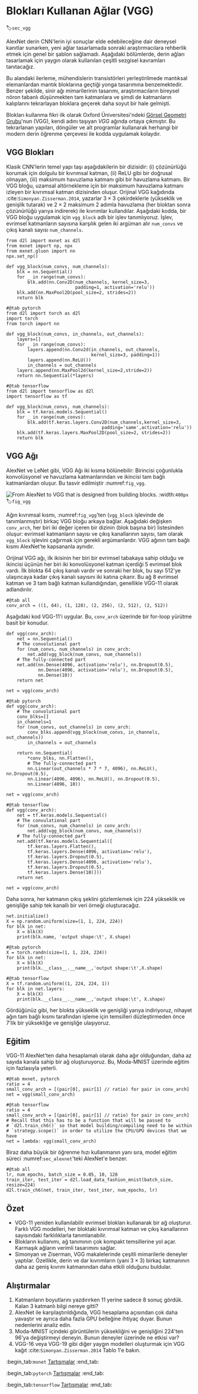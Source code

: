 # Blokları Kullanan Ağlar (VGG)
:label:`sec_vgg`

AlexNet derin CNN'lerin iyi sonuçlar elde edebileceğine dair deneysel kanıtlar sunarken, yeni ağlar tasarlamada sonraki araştırmacılara rehberlik etmek için genel bir şablon sağlamadı. Aşağıdaki bölümlerde, derin ağları tasarlamak için yaygın olarak kullanılan çeşitli sezgisel kavramları tanıtacağız.

Bu alandaki ilerleme, mühendislerin transistörleri yerleştirilmede mantıksal elemanlardan mantık bloklarına geçtiği yonga tasarımına benzemektedir. Benzer şekilde, sinir ağı mimarilerinin tasarımı, araştırmacıların bireysel nöron tabanlı düşünmekten tam katmanlara ve şimdi de katmanların kalıplarını tekrarlayan bloklara geçerek daha soyut bir hale gelmişti.

Blokları kullanma fikri ilk olarak Oxford Üniversitesi'ndeki [Görsel Geometri Grubu](http://www.robots.ox.ac.uk/~vgg/)'nun (VGG), kendi adını taşıyan *VGG* ağında ortaya çıkmıştır. Bu tekrarlanan yapıları, döngüler ve alt programlar kullanarak herhangi bir modern derin öğrenme çerçevesi ile kodda uygulamak kolaydır.

## VGG Blokları

Klasik CNN'lerin temel yapı taşı aşağıdakilerin bir dizisidir: (i) çözünürlüğü korumak için dolgulu bir kıvrımsal katman, (ii) ReLU gibi bir doğrusal olmayan, (iii) maksimum havuzlama katmanı gibi bir havuzlama katmanı. Bir VGG bloğu, uzamsal altörnekleme için bir maksimum havuzlama katmanı izleyen bir kıvrımsal katman dizisinden oluşur. Orijinal VGG kağıdında :cite:`Simonyan.Zisserman.2014`, yazarlar $3\times3$ çekirdeklerle (yükseklik ve genişlik tutarak) ve $2 \times 2$ maksimum 2 adımla havuzlama (her bloktan sonra çözünürlüğü yarıya indirerek) ile kıvrımlar kullandılar. Aşağıdaki kodda, bir VGG bloğu uygulamak için `vgg_block` adlı bir işlev tanımlıyoruz. İşlev, evrimsel katmanların sayısına karşılık gelen iki argüman alır `num_convs` ve çıkış kanalı sayısı `num_channels`.

```{.python .input}
from d2l import mxnet as d2l
from mxnet import np, npx
from mxnet.gluon import nn
npx.set_np()

def vgg_block(num_convs, num_channels):
    blk = nn.Sequential()
    for _ in range(num_convs):
        blk.add(nn.Conv2D(num_channels, kernel_size=3,
                          padding=1, activation='relu'))
    blk.add(nn.MaxPool2D(pool_size=2, strides=2))
    return blk
```

```{.python .input}
#@tab pytorch
from d2l import torch as d2l
import torch
from torch import nn

def vgg_block(num_convs, in_channels, out_channels):
    layers=[]
    for _ in range(num_convs):
        layers.append(nn.Conv2d(in_channels, out_channels,
                                kernel_size=3, padding=1))
        layers.append(nn.ReLU())
        in_channels = out_channels
    layers.append(nn.MaxPool2d(kernel_size=2,stride=2))
    return nn.Sequential(*layers)
```

```{.python .input}
#@tab tensorflow
from d2l import tensorflow as d2l
import tensorflow as tf

def vgg_block(num_convs, num_channels):
    blk = tf.keras.models.Sequential()
    for _ in range(num_convs):
        blk.add(tf.keras.layers.Conv2D(num_channels,kernel_size=3,
                                    padding='same',activation='relu'))
    blk.add(tf.keras.layers.MaxPool2D(pool_size=2, strides=2))
    return blk
```

## VGG Ağı

AlexNet ve LeNet gibi, VGG Ağı iki kısma bölünebilir: Birincisi çoğunlukla konvolüsyonel ve havuzlama katmanlarından ve ikincisi tam bağlı katmanlardan oluşur. Bu tasvir edilmiştir :numref:`fig_vgg`.

![From AlexNet to VGG that is designed from building blocks.](../img/vgg.svg)
:width:`400px`
:label:`fig_vgg`

Ağın kıvrımsal kısmı, :numref:`fig_vgg`'ten (`vgg_block` işlevinde de tanımlanmıştır) birkaç VGG bloğu arkaya bağlar. Aşağıdaki değişken `conv_arch`, her biri iki değer içeren bir dizinin (blok başına bir) listesinden oluşur: evrimsel katmanların sayısı ve çıkış kanallarının sayısı, tam olarak `vgg_block` işlevini çağırmak için gerekli argümanlardır. VGG ağının tam bağlı kısmı AlexNet'te kapsananla aynıdır.

Orijinal VGG ağı, ilk ikisinin her biri bir evrimsel tabakaya sahip olduğu ve ikincisi üçünün her biri iki konvolüsyonel katman içerdiği 5 evrimsel blok vardı. İlk blokta 64 çıkış kanalı vardır ve sonraki her blok, bu sayı 512'ye ulaşıncaya kadar çıkış kanalı sayısını iki katına çıkarır. Bu ağ 8 evrimsel katman ve 3 tam bağlı katman kullandığından, genellikle VGG-11 olarak adlandırılır.

```{.python .input}
#@tab all
conv_arch = ((1, 64), (1, 128), (2, 256), (2, 512), (2, 512))
```

Aşağıdaki kod VGG-11'i uygular. Bu, `conv_arch` üzerinde bir for-loop yürütme basit bir konudur.

```{.python .input}
def vgg(conv_arch):
    net = nn.Sequential()
    # The convolutional part
    for (num_convs, num_channels) in conv_arch:
        net.add(vgg_block(num_convs, num_channels))
    # The fully-connected part
    net.add(nn.Dense(4096, activation='relu'), nn.Dropout(0.5),
            nn.Dense(4096, activation='relu'), nn.Dropout(0.5),
            nn.Dense(10))
    return net

net = vgg(conv_arch)
```

```{.python .input}
#@tab pytorch
def vgg(conv_arch):
    # The convolutional part
    conv_blks=[]
    in_channels=1
    for (num_convs, out_channels) in conv_arch:
        conv_blks.append(vgg_block(num_convs, in_channels, out_channels))
        in_channels = out_channels

    return nn.Sequential(
        *conv_blks, nn.Flatten(),
        # The fully-connected part
        nn.Linear(out_channels * 7 * 7, 4096), nn.ReLU(), nn.Dropout(0.5),
        nn.Linear(4096, 4096), nn.ReLU(), nn.Dropout(0.5),
        nn.Linear(4096, 10))

net = vgg(conv_arch)
```

```{.python .input}
#@tab tensorflow
def vgg(conv_arch):
    net = tf.keras.models.Sequential()
    # The convulational part
    for (num_convs, num_channels) in conv_arch:
        net.add(vgg_block(num_convs, num_channels))
    # The fully-connected part
    net.add(tf.keras.models.Sequential([
        tf.keras.layers.Flatten(),
        tf.keras.layers.Dense(4096, activation='relu'),
        tf.keras.layers.Dropout(0.5),
        tf.keras.layers.Dense(4096, activation='relu'),
        tf.keras.layers.Dropout(0.5),
        tf.keras.layers.Dense(10)]))
    return net

net = vgg(conv_arch)
```

Daha sonra, her katmanın çıkış şeklini gözlemlemek için 224 yükseklik ve genişliğe sahip tek kanallı bir veri örneği oluşturacağız.

```{.python .input}
net.initialize()
X = np.random.uniform(size=(1, 1, 224, 224))
for blk in net:
    X = blk(X)
    print(blk.name, 'output shape:\t', X.shape)
```

```{.python .input}
#@tab pytorch
X = torch.randn(size=(1, 1, 224, 224))
for blk in net:
    X = blk(X)
    print(blk.__class__.__name__,'output shape:\t',X.shape)
```

```{.python .input}
#@tab tensorflow
X = tf.random.uniform((1, 224, 224, 1))
for blk in net.layers:
    X = blk(X)
    print(blk.__class__.__name__,'output shape:\t', X.shape)
```

Gördüğünüz gibi, her blokta yükseklik ve genişliği yarıya indiriyoruz, nihayet ağın tam bağlı kısmı tarafından işleme için temsilleri düzleştirmeden önce 7'lik bir yüksekliğe ve genişliğe ulaşıyoruz.

## Eğitim

VGG-11 AlexNet'ten daha hesaplamalı olarak daha ağır olduğundan, daha az sayıda kanala sahip bir ağ oluşturuyoruz. Bu, Moda-MNIST üzerinde eğitim için fazlasıyla yeterli.

```{.python .input}
#@tab mxnet, pytorch
ratio = 4
small_conv_arch = [(pair[0], pair[1] // ratio) for pair in conv_arch]
net = vgg(small_conv_arch)
```

```{.python .input}
#@tab tensorflow
ratio = 4
small_conv_arch = [(pair[0], pair[1] // ratio) for pair in conv_arch]
# Recall that this has to be a function that will be passed to
# `d2l.train_ch6()` so that model building/compiling need to be within
# `strategy.scope()` in order to utilize the CPU/GPU devices that we have
net = lambda: vgg(small_conv_arch)
```

Biraz daha büyük bir öğrenme hızı kullanmanın yanı sıra, model eğitim süreci :numref:`sec_alexnet`'teki AlexNet'e benzer.

```{.python .input}
#@tab all
lr, num_epochs, batch_size = 0.05, 10, 128
train_iter, test_iter = d2l.load_data_fashion_mnist(batch_size, resize=224)
d2l.train_ch6(net, train_iter, test_iter, num_epochs, lr)
```

## Özet

* VGG-11 yeniden kullanılabilir evrimsel blokları kullanarak bir ağ oluşturur. Farklı VGG modelleri, her bloktaki kıvrımsal katman ve çıkış kanallarının sayısındaki farklılıklarla tanımlanabilir.
* Blokların kullanımı, ağ tanımının çok kompakt temsillerine yol açar. Karmaşık ağların verimli tasarımını sağlar.
* Simonyan ve Ziserman, VGG makalelerinde çeşitli mimarilerle deneyler yaptılar. Özellikle, derin ve dar kıvrımların (yani $3 \times 3$) birkaç katmanının daha az geniş kıvrım katmanından daha etkili olduğunu buldular.

## Alıştırmalar

1. Katmanların boyutlarını yazdırırken 11 yerine sadece 8 sonuç gördük. Kalan 3 katmanlı bilgi nereye gitti?
1. AlexNet ile karşılaştırıldığında, VGG hesaplama açısından çok daha yavaştır ve ayrıca daha fazla GPU belleğine ihtiyaç duyar. Bunun nedenlerini analiz edin.
1. Moda-MNIST içindeki görüntülerin yüksekliğini ve genişliğini 224'ten 96'ya değiştirmeyi deneyin. Bunun deneyler üzerinde ne etkisi var?
1. VGG-16 veya VGG-19 gibi diğer yaygın modelleri oluşturmak için VGG kağıt :cite:`Simonyan.Zisserman.2014` Tablo 1'e bakın.

:begin_tab:`mxnet`
[Tartışmalar](https://discuss.d2l.ai/t/77)
:end_tab:

:begin_tab:`pytorch`
[Tartışmalar](https://discuss.d2l.ai/t/78)
:end_tab:

:begin_tab:`tensorflow`
[Tartışmalar](https://discuss.d2l.ai/t/277)
:end_tab:
